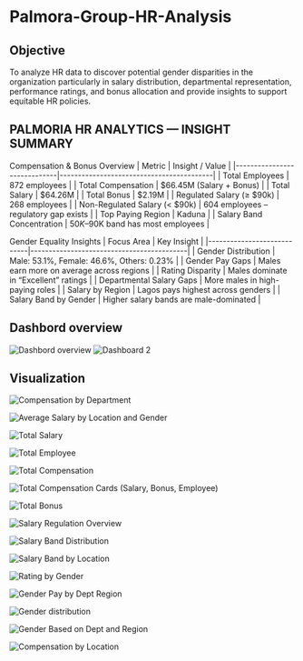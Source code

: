 # Palmora-Group-HR-Analysis
## Objective
To analyze HR data to discover potential gender disparities in the organization particularly in salary distribution, departmental representation, performance ratings, and bonus allocation  and provide insights to support equitable HR policies.
##  PALMORIA HR ANALYTICS — INSIGHT SUMMARY
Compensation & Bonus Overview
| Metric                      | Insight / Value                          |
|-----------------------------|------------------------------------------|
| Total Employees             | 872 employees                            |
| Total Compensation          | $66.45M (Salary + Bonus)                 |
| Total Salary                | $64.26M                                  |
| Total Bonus                 | $2.19M                                   |
| Regulated Salary (≥ $90k)   | 268 employees                            |
| Non-Regulated Salary (< $90k) | 604 employees – regulatory gap exists |
| Top Paying Region           | Kaduna                                   |
| Salary Band Concentration   | $50K–$90K band has most employees        |

Gender Equality Insights
| Focus Area                  | Key Insight                              |
|----------------------------|-------------------------------------------|
| Gender Distribution        | Male: 53.1%, Female: 46.6%, Others: 0.23% |
| Gender Pay Gaps            | Males earn more on average across regions |
| Rating Disparity           | Males dominate in “Excellent” ratings     |
| Departmental Salary Gaps   | More males in high-paying roles           |
| Salary by Region           | Lagos pays highest across genders         |
| Salary Band by Gender      | Higher salary bands are male-dominated    |

## Dashbord overview
![Dashbord overview](https://github.com/user-attachments/assets/2aa7d52d-56be-48be-9280-f87e60e4ac78)
![Dashboard 2](https://github.com/user-attachments/assets/8d087698-12a1-4d19-8f7c-106c0b55d988)

## Visualization
![Compensation by Department](https://github.com/user-attachments/assets/e4c2900a-7cd5-4851-8516-44f63817b66d)

![Average Salary by Location and Gender](https://github.com/user-attachments/assets/8b98f572-99e1-4edb-92e4-5a21479bcb69)


![Total Salary](https://github.com/user-attachments/assets/41aac990-1ca7-4454-b608-5ec304fa82e9)

![Total Employee](https://github.com/user-attachments/assets/8d65ae1d-1821-4350-8c9f-57c382de61d5)

![Total Compensation](https://github.com/user-attachments/assets/5d38c5a4-5330-4f86-97ed-0929953c6eca)

![Total Compensation Cards (Salary, Bonus, Employee)](https://github.com/user-attachments/assets/7dd6a37c-6573-4938-bf77-dd786b9d3da9)

![Total Bonus](https://github.com/user-attachments/assets/b49c3c77-cfdd-4cdd-ae4d-1e9e718d039b)

![Salary Regulation Overview](https://github.com/user-attachments/assets/a01ee163-fe1c-4994-83a5-6160f8ac7f3a)

![Salary Band Distribution](https://github.com/user-attachments/assets/472b11bf-33d8-4fe9-8f5a-2fb73a686b45)

![Salary Band by Location](https://github.com/user-attachments/assets/2f5f877e-8406-4a10-aed5-73835217949d)

![Rating by Gender](https://github.com/user-attachments/assets/931028be-c236-48da-89ec-d866e78134ff)

![Gender Pay by Dept   Region](https://github.com/user-attachments/assets/1275931f-0767-428c-8cd4-bbdc4668a8e0)

![Gender distribution](https://github.com/user-attachments/assets/212aa982-bc80-4e4a-877b-f897b8816038)

![Gender Based on Dept and Region](https://github.com/user-attachments/assets/e5d04a87-d7de-48c9-8f57-b26fd4c8d97e)

![Compensation by Location](https://github.com/user-attachments/assets/56ddadd0-9344-4d1b-bb95-b2048bcf6326)

